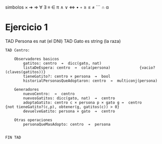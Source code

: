 simbolos × ➔ ⇒ ∀ ∃ ≡ ∈ π ∧ ∨ ⇔ • ◦ ≥ ≤ ≠ ``` ∩ α

# Ejercicio 1

TAD Persona es nat (el DNI)
TAD Gato es string (la raza)

```
TAD Centro:

    Observadores basicos
        gatitos: centro  ➔  dicc(gato, nat)
        listaDeEspera: centro  ➔  cola(persona)             {vacio?(claves(gatitos))}
        tieneGatito?: centro × persona  ➔  bool
        historialPersonasQueAdoptaron: centro  ➔  multiconj(persona)
    
    Generadores
        nuevoCentro:  ➔  centro
        nuevosGatitos: dicc(gato, nat)  ➔  centro
        adoptaGatito: centro c × persona p × gato g ➔  centro            {not tieneGatito?(c,p), obtener(g, gatitos(c)) > 0}
        devuelveGatito: persona × gato  ➔  centro

    Otras operaciones
        personaQueMasAdopto: centro  ➔  persona


FIN TAD
```

